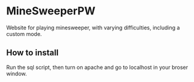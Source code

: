 # MineSweeperPW

Website for playing minesweeper, with varying difficulties, including a custom mode.

## How to install
Run the sql script, then turn on apache and go to localhost in your broser window.